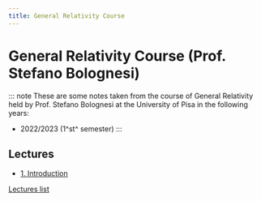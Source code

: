 ```yaml
---
title: General Relativity Course
---
```


# General Relativity Course (Prof. Stefano Bolognesi)

::: note
These are some notes taken from the course of General Relativity held by Prof. Stefano Bolognesi at the University of Pisa in the following years:
- 2022/2023 (1^st^ semester)
:::

## Lectures

- [1. Introduction](./lectures/1-introduction/)

[Lectures list](./lectures/)